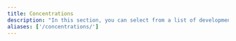 ```yaml
---
title: Concentrations
description: "In this section, you can select from a list of development concentrations in order to view a list of all related guides, how-to articles, videos, and more. "
aliases: ['/concentrations/']
---
```

